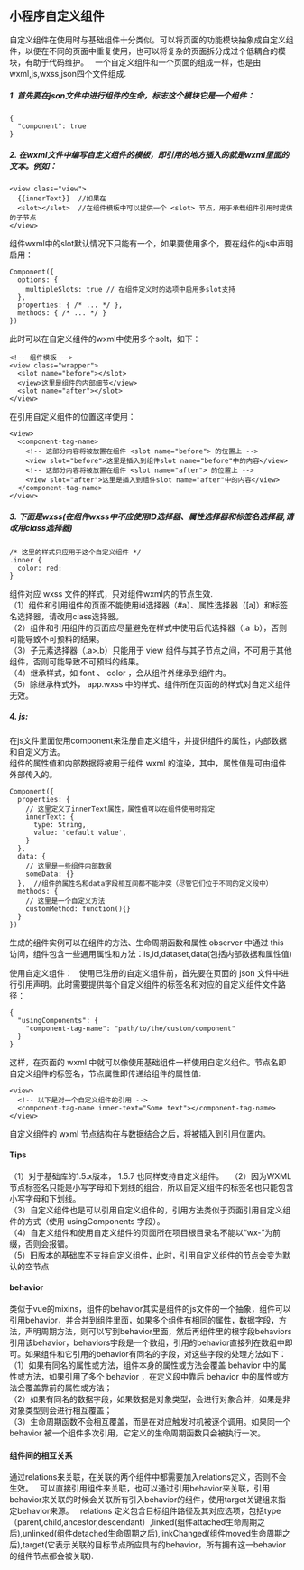 ## 小程序自定义组件
自定义组件在使用时与基础组件十分类似。可以将页面的功能模块抽象成自定义组件，以便在不同的页面中重复使用，也可以将复杂的页面拆分成过个低耦合的模块，有助于代码维护。  
一个自定义组件和一个页面的组成一样，也是由wxml,js,wxss,json四个文件组成.  
##### 1. 首先要在json文件中进行组件的生命，标志这个模块它是一个组件：  
```
{
  "component": true
}
```
##### 2. 在wxml文件中编写自定义组件的模板，即引用的地方插入的就是wxml里面的文本。例如：
```
<view class="view">
  {{innerText}}  //如果在
  <slot></slot>  //在组件模板中可以提供一个 <slot> 节点，用于承载组件引用时提供的子节点
</view>
```
组件wxml中的slot默认情况下只能有一个，如果要使用多个，要在组件的js中声明启用：  
```
Component({
  options: {
    multipleSlots: true // 在组件定义时的选项中启用多slot支持
  },
  properties: { /* ... */ },
  methods: { /* ... */ }
})
```
此时可以在自定义组件的wxml中使用多个solt，如下：
```
<!-- 组件模板 -->
<view class="wrapper">
  <slot name="before"></slot>
  <view>这里是组件的内部细节</view>
  <slot name="after"></slot>
</view>
```
在引用自定义组件的位置这样使用：
```
<view>
  <component-tag-name>
    <!-- 这部分内容将被放置在组件 <slot name="before"> 的位置上 -->
    <view slot="before">这里是插入到组件slot name="before"中的内容</view>
    <!-- 这部分内容将被放置在组件 <slot name="after"> 的位置上 -->
    <view slot="after">这里是插入到组件slot name="after"中的内容</view>
  </component-tag-name>
</view>
```

##### 3. 下面是wxss(在组件wxss中不应使用ID选择器、属性选择器和标签名选择器,请改用class选择器)
```
/* 这里的样式只应用于这个自定义组件 */
.inner {
  color: red;
}
```
组件对应 wxss 文件的样式，只对组件wxml内的节点生效.  
（1）组件和引用组件的页面不能使用id选择器（#a）、属性选择器（[a]）和标签名选择器，请改用class选择器。  
（2）组件和引用组件的页面应尽量避免在样式中使用后代选择器（.a .b），否则可能导致不可预料的结果。  
（3）子元素选择器（.a>.b）只能用于 view 组件与其子节点之间，不可用于其他组件，否则可能导致不可预料的结果。  
（4）继承样式，如 font 、 color ，会从组件外继承到组件内。  
（5）除继承样式外， app.wxss 中的样式、组件所在页面的的样式对自定义组件无效。  

##### 4. js:  
在js文件里面使用component来注册自定义组件，并提供组件的属性，内部数据和自定义方法。  
组件的属性值和内部数据将被用于组件 wxml 的渲染，其中，属性值是可由组件外部传入的。  
```
Component({
  properties: {
    // 这里定义了innerText属性，属性值可以在组件使用时指定
    innerText: {
      type: String,
      value: 'default value',
    }
  },
  data: {
    // 这里是一些组件内部数据
    someData: {}
  },  //组件的属性名和data字段相互间都不能冲突（尽管它们位于不同的定义段中）
  methods: {
    // 这里是一个自定义方法
    customMethod: function(){}
  }
})
```
生成的组件实例可以在组件的方法、生命周期函数和属性 observer 中通过 this 访问，组件包含一些通用属性和方法：is,id,dataset,data(包括内部数据和属性值)  

使用自定义组件：  
使用已注册的自定义组件前，首先要在页面的 json 文件中进行引用声明。此时需要提供每个自定义组件的标签名和对应的自定义组件文件路径：  
```
{
  "usingComponents": {
    "component-tag-name": "path/to/the/custom/component"
  }
}
```
这样，在页面的 wxml 中就可以像使用基础组件一样使用自定义组件。节点名即自定义组件的标签名，节点属性即传递给组件的属性值:
```
<view>
  <!-- 以下是对一个自定义组件的引用 -->
  <component-tag-name inner-text="Some text"></component-tag-name>
</view>
```
自定义组件的 wxml 节点结构在与数据结合之后，将被插入到引用位置内。  
#### Tips
（1）对于基础库的1.5.x版本， 1.5.7 也同样支持自定义组件。  
（2）因为WXML节点标签名只能是小写字母和下划线的组合，所以自定义组件的标签名也只能包含小写字母和下划线。  
（3）自定义组件也是可以引用自定义组件的，引用方法类似于页面引用自定义组件的方式（使用 usingComponents 字段）。  
（4）自定义组件和使用自定义组件的页面所在项目根目录名不能以“wx-”为前缀，否则会报错。  
（5）旧版本的基础库不支持自定义组件，此时，引用自定义组件的节点会变为默认的空节点  


#### behavior
类似于vue的mixins，组件的behavior其实是组件的js文件的一个抽象，组件可以引用behavior，并合并到组件里面，如果多个组件有相同的属性，数据字段，方法，声明周期方法，则可以写到behavior里面，然后再组件里的根字段behaviors引用该behavior，behaviors字段是一个数组，引用的behavior直接列在数组中即可。如果组件和它引用的behavior有同名的字段，对这些字段的处理方法如下：   
（1）如果有同名的属性或方法，组件本身的属性或方法会覆盖 behavior 中的属性或方法，如果引用了多个 behavior ，在定义段中靠后 behavior 中的属性或方法会覆盖靠前的属性或方法；   
（2）如果有同名的数据字段，如果数据是对象类型，会进行对象合并，如果是非对象类型则会进行相互覆盖；  
（3）生命周期函数不会相互覆盖，而是在对应触发时机被逐个调用。如果同一个 behavior 被一个组件多次引用，它定义的生命周期函数只会被执行一次。  

#### 组件间的相互关系
通过relations来关联，在关联的两个组件中都需要加入relations定义，否则不会生效。  
可以直接引用组件来关联，也可以通过引用behavior来关联，引用behavior来关联的时候会关联所有引入behavior的组件，使用target关键组来指定behavior来源。  
relations 定义包含目标组件路径及其对应选项，包括type（parent,child,ancestor,descendant）,linked(组件attached生命周期之后),unlinked(组件detached生命周期之后),linkChanged(组件moved生命周期之后),target(它表示关联的目标节点所应具有的behavior，所有拥有这一behavior的组件节点都会被关联).
